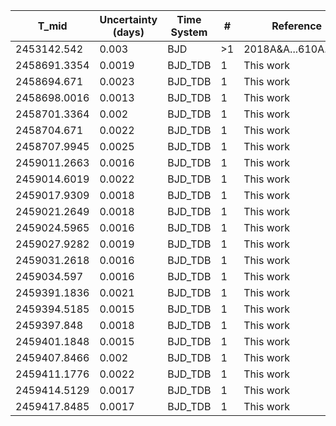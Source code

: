 |T_mid|Uncertainty (days)           |Time System|#                                            |Reference                           |
|-----|-----------------------------|-----------|---------------------------------------------|------------------------------------|
|2453142.542|0.003                        |BJD        |>1                                           |2018A&A...610A..63D                 |
|2458691.3354|0.0019                       |BJD_TDB    |1                                            |This work                           |
|2458694.671|0.0023                       |BJD_TDB    |1                                            |This work                           |
|2458698.0016|0.0013                       |BJD_TDB    |1                                            |This work                           |
|2458701.3364|0.002                        |BJD_TDB    |1                                            |This work                           |
|2458704.671|0.0022                       |BJD_TDB    |1                                            |This work                           |
|2458707.9945|0.0025                       |BJD_TDB    |1                                            |This work                           |
|2459011.2663|0.0016                       |BJD_TDB    |1                                            |This work                           |
|2459014.6019|0.0022                       |BJD_TDB    |1                                            |This work                           |
|2459017.9309|0.0018                       |BJD_TDB    |1                                            |This work                           |
|2459021.2649|0.0018                       |BJD_TDB    |1                                            |This work                           |
|2459024.5965|0.0016                       |BJD_TDB    |1                                            |This work                           |
|2459027.9282|0.0019                       |BJD_TDB    |1                                            |This work                           |
|2459031.2618|0.0016                       |BJD_TDB    |1                                            |This work                           |
|2459034.597|0.0016                       |BJD_TDB    |1                                            |This work                           |
|2459391.1836|0.0021                       |BJD_TDB    |1                                            |This work                           |
|2459394.5185|0.0015                       |BJD_TDB    |1                                            |This work                           |
|2459397.848|0.0018                       |BJD_TDB    |1                                            |This work                           |
|2459401.1848|0.0015                       |BJD_TDB    |1                                            |This work                           |
|2459407.8466|0.002                        |BJD_TDB    |1                                            |This work                           |
|2459411.1776|0.0022                       |BJD_TDB    |1                                            |This work                           |
|2459414.5129|0.0017                       |BJD_TDB    |1                                            |This work                           |
|2459417.8485|0.0017                       |BJD_TDB    |1                                            |This work                           |
